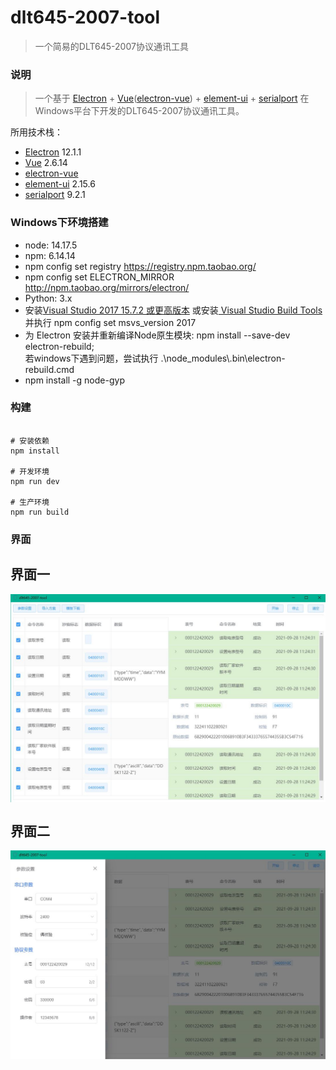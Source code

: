 # dlt645-2007-tool

> 一个简易的DLT645-2007协议通讯工具


### 说明

> 一个基于 [Electron](https://github.com/electron/electron) + [Vue](https://github.com/vuejs/vue)([electron-vue](https://github.com/SimulatedGREG/electron-vue)) + [element-ui](https://github.com/ElemeFE/element) + [serialport](https://github.com/serialport/node-serialport) 在Windows平台下开发的DLT645-2007协议通讯工具。

所用技术栈：

- [Electron](https://github.com/electron/electron) 12.1.1
- [Vue](https://github.com/vuejs/vue) 2.6.14
- [electron-vue](https://github.com/SimulatedGREG/electron-vue)
- [element-ui](https://github.com/ElemeFE/element) 2.15.6
- [serialport](https://github.com/serialport/node-serialport) 9.2.1


### Windows下环境搭建
- node: 14.17.5
- npm: 6.14.14
- npm config set registry https://registry.npm.taobao.org/
- npm config set ELECTRON_MIRROR http://npm.taobao.org/mirrors/electron/
- Python: 3.x
- 安装[Visual Studio 2017 15.7.2 或更高版本](https://visualstudio.microsoft.com/zh-hans/vs/) 或安装[ Visual Studio Build Tools](https://visualstudio.microsoft.com/thank-you-downloading-visual-studio/?sku=BuildTools) 
并执行 npm config set msvs_version 2017
- 为 Electron 安装并重新编译Node原生模块: npm install --save-dev electron-rebuild;  
若windows下遇到问题，尝试执行 .\node_modules\\.bin\electron-rebuild.cmd
- npm install -g node-gyp
### 构建

```

# 安装依赖
npm install

# 开发环境
npm run dev

# 生产环境
npm run build

```

### 界面

## 界面一

<div align="center">
	<img src="./imgs/main.jpg" alt="界面一" align=center />
</div>

## 界面二

<div align="center">
	<img src="./imgs/params.jpg" alt="界面二" align=center />
</div>